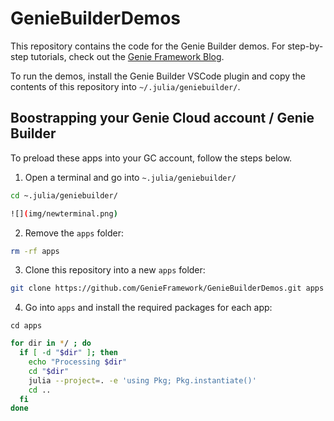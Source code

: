 # GenieBuilderDemos

This repository contains the code for the Genie Builder demos. For step-by-step tutorials, check out the [Genie Framework Blog](https://genieframework.com/blog/index.html).

To run the demos, install the Genie Builder VSCode plugin and copy the contents of this repository into `~/.julia/geniebuilder/`.

## Boostrapping your Genie Cloud account / Genie Builder

To preload these apps into your GC account, follow the steps below.

1. Open a terminal and go into `~.julia/geniebuilder/`
```bash
cd ~.julia/geniebuilder/

![](img/newterminal.png)
```
2. Remove the `apps` folder:
```bash
rm -rf apps
```
3. Clone this repository into a new `apps` folder:
```bash
git clone https://github.com/GenieFramework/GenieBuilderDemos.git apps

```

4. Go into `apps` and install the required packages for each app:
```
cd apps
```

```bash
for dir in */ ; do
  if [ -d "$dir" ]; then
    echo "Processing $dir"
    cd "$dir"
    julia --project=. -e 'using Pkg; Pkg.instantiate()'
    cd ..
  fi
done

```

